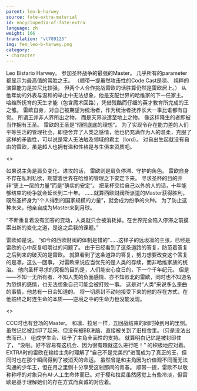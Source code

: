 ```yaml
---
parent: leo-b-harwey
source: fate-extra-material
id: encyclopedia-of-fate-extra
language: zh
weight: 166
translation: "vt789123"
img: fem_leo-b-harwey.png
category:
- character
---
```


Leo Bistario Harwey。
参加圣杯战争的最强的Master。
几乎所有的parameter都显示为最高值的常胜之王。
（顺带一提虽然攻击性的Code Cast是凛、
纯粹的演算能力是拉尼比较强，
但两个人合作挑战雷欧的话胜算仍然是雷欧居上。）
从他年幼的外表与温和的举止中无法想象，他是支配世界的哈维家的下一任家主。
哈维所抚育的天生才能（包含魔术回路），凭借残酷而仔细的英才教育所完成的王之雏。
雷欧自身，对自己被期望为统治者，作为统治者抚养长大一事比谁都有自觉。
所谓王并非人界所出之物，
而是天界派遣至地上之物。
像这样降生的者即被当作拥有王圣。
雷欧的王圣是“彻彻底底的理想”。
为了实现令存在能力差的人们平等生活的管理社会，即便舍弃了人类之感情，他也仍充满作为人的温柔，克服了这样的矛盾性，可以说是常人无法触及领域的君主（lord）。
对自出生起就没有自由的雷欧，虽是超人也拥有温和性格是与生俱来资质吧。

<>

如果说主角是肩负变化、进攻的话，
雷欧则是肩负停滞、守护的角色。
雷欧自身不存在私利私欲，期望着世界在哈维的管理之下安定下来。
寻求圣杯的目的并非“更上一层的力量”而是“确实的安定”。
把圣杯交给自己以外的人的话，十年能够结束的纷争就会延长到二十年。
……就算西欧财阀所派遣的Master获得胜利，既然圣杯身为“个人得到的国家规模的力量”，就会成为纷争的火种。
为了防止这种未来，他亲自成为Master来到月球。

“不断重复着没有回答的变动，人类就只会被消耗掉。在世界完全陷入停滞之前摸索出新的变化之道，是这之后我的课题。”

雷欧如是说。
“如今的西欧财阀的体制是错的”……这样子的远坂凛的主张，已经是雷欧的心中反复咀嚼过的问题了。
由于已经看到了这条道路的答复，防范着答复之后到来的破灭的是雷欧。
就算看到了这条道路的答复，努力想要改变这个答复的是凛，这么一回事。
对雷欧来说应当优先的是人类的存续，而非哈维家族的统治。
他向圣杯寻求的究极的目的是，人们能安心度日的，下一个千年纪元。
但是——不知一无所有者、不知人类的负面感情、亦不知败北的雷欧，同时也不知道名为恐惧的感情，也无法想象自己可能会被打败一事。
这是对“人类”来说多么歪曲的事情，他总有一日会知道的。
将一切原封不动地接受下来的他的存在方式，在他临终之时连生命的本质——逆境之中的生命力也没能发现。

<>

CCC时也有登场的Master。
和凛、拉尼一样，五回战结束的同时掉到月的里侧。
虽然记忆被封印了起来、但没有被BB洗脑、直接被关到了旧校舍里。（只是没法出去而已。）
组成学生会、给予了主角全面性的支持。
就算明白记忆是被封印住了，
“没啦。好不容易有这机会、因为很有趣就这么进行吧！”
的积极地应对着。
EXTRA时的雷欧在输给主角时理解了“自己不是完美的”进而成为了真正的王，但同时也在那个瞬间得到了被消灭的命运。
虽然曾是和主角因为价值观不同而无法沟通的少年王，但在月之里侧十分享受这剎那间的青春。
顺带一提，雷欧不以敬称称呼的对象只有AI·人工生命体而已。对于樱和拉尼虽然感觉上有些冷淡，但雷欧是基于理解她们的存在方式而真诚的对应着。
